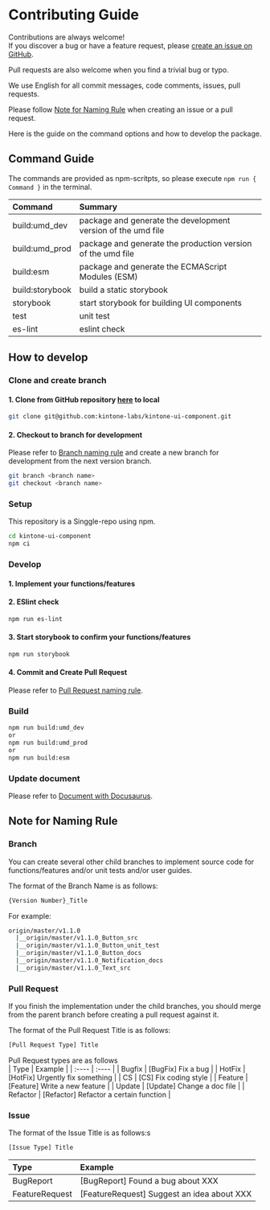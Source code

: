 # Contributing Guide

Contributions are always welcome!  
If you discover a bug or have a feature request, please [create an issue on GitHub](https://github.com/kintone-labs/kintone-ui-component/issues/new/choose).  

Pull requests are also welcome when you find a trivial bug or typo. 

We use English for all commit messages, code comments, issues, pull requests.  

Please follow [Note for Naming Rule](#note-for-naming-rule) when creating an issue or a pull request.  


Here is the guide on the command options and how to develop the package.

## Command Guide

The commands are provided as npm-scritpts, so please execute `npm run { Command }` in the terminal.

|Command| Summary|
| :---- | :---- |
|build:umd_dev|package and generate the development version of the umd file|
|build:umd_prod|package and generate the production version of the umd file|
|build:esm|package and generate the ECMAScript Modules (ESM)|
|build:storybook|build a static storybook|
|storybook|start storybook for building UI components|
|test|unit test|
|es-lint|eslint check|
## How to develop

### Clone and create branch

#### 1. Clone from GitHub repository [here](https://github.com/kintone-labs/kintone-ui-component) to local

```sh
git clone git@github.com:kintone-labs/kintone-ui-component.git
```

#### 2. Checkout to branch for development
Please refer to [Branch naming rule](#Branch) and create a new branch for development from the next version branch.
```sh
git branch <branch name>
git checkout <branch name>
```
### Setup
This repository is a Singgle-repo using npm.
```sh
cd kintone-ui-component
npm ci
```
### Develop
#### 1. Implement your functions/features
#### 2. ESlint check
```sh
npm run es-lint
```
#### 3. Start storybook to confirm your functions/features
```sh
npm run storybook
```
#### 4. Commit and Create Pull Request
Please refer to [Pull Request naming rule](#Pull-Request).  

### Build
```sh
npm run build:umd_dev
or
npm run build:umd_prod
or
npm run build:esm
```
### Update document
Please refer to [Document with Docusaurus](https://github.com/kintone-labs/kintone-ui-component/blob/master/docs/document/README.md).


## Note for Naming Rule

### Branch

You can create several other child branches to implement source code for functions/features and/or unit tests and/or user guides.

The format of the Branch Name is as follows:  
```sh
{Version Number}_Title
```
For example:
```sh
origin/master/v1.1.0
  |__origin/master/v1.1.0_Button_src
  |__origin/master/v1.1.0_Button_unit_test
  |__origin/master/v1.1.0_Button_docs
  |__origin/master/v1.1.0_Notification_docs  
  |__origin/master/v1.1.0_Text_src
```
### Pull Request

If you finish the implementation under the child branches, you should merge from the parent branch before creating a pull request against it.  

The format of the Pull Request Title is as follows:  
```sh
[Pull Request Type] Title
```

Pull Request types are as follows  
| Type | Example |
| :---- | :---- |
| Bugfix | [BugFix] Fix a bug |
| HotFix | [HotFix] Urgently fix something |
| CS | [CS] Fix coding style |
| Feature | [Feature] Write a new feature |
| Update | [Update] Change a doc file |
| Refactor | [Refactor] Refactor a certain function |

### Issue

The format of the Issue Title is as follows:s  
```sh
[Issue Type] Title  
```
|Type| Example|
|:----|:----|
|BugReport| [BugReport] Found a bug about XXX |
|FeatureRequest|[FeatureRequest] Suggest an idea about XXX|